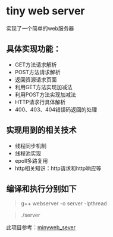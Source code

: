 # tiny web server

实现了一个简单的web服务器

具体实现功能：
-------------------------------------
- GET方法请求解析
- POST方法请求解析
- 返回资源请求页面
- 利用GET方法实现加减法
- 利用POST方法实现加减法
- HTTP请求行具体解析
- 400、403、404错误码返回的处理


实现用到的相关技术
-------------------------------------
- 线程同步机制
- 线程池实现
- epoll多路复用
- http相关知识：http请求和http响应等

编译和执行分别如下
------------------------------------




> g++ webserver -o server -lpthread



> ./server




此项目参考：[minyweb_sever](https://github.com/jialuhu/2018/tree/master/minyweb_sever)
